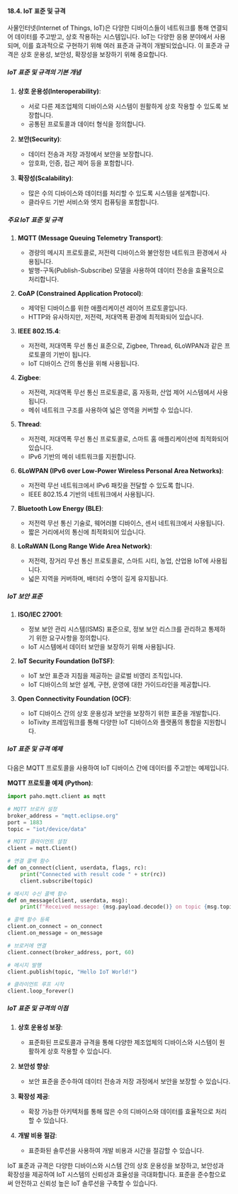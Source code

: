 #### 18.4. IoT 표준 및 규격

사물인터넷(Internet of Things, IoT)은 다양한 디바이스들이 네트워크를 통해 연결되어 데이터를 주고받고, 상호 작용하는 시스템입니다. IoT는 다양한 응용 분야에서 사용되며, 이를 효과적으로 구현하기 위해 여러 표준과 규격이 개발되었습니다. 이 표준과 규격은 상호 운용성, 보안성, 확장성을 보장하기 위해 중요합니다.

##### IoT 표준 및 규격의 기본 개념

1. **상호 운용성(Interoperability)**:
   - 서로 다른 제조업체의 디바이스와 시스템이 원활하게 상호 작용할 수 있도록 보장합니다.
   - 공통된 프로토콜과 데이터 형식을 정의합니다.

2. **보안(Security)**:
   - 데이터 전송과 저장 과정에서 보안을 보장합니다.
   - 암호화, 인증, 접근 제어 등을 포함합니다.

3. **확장성(Scalability)**:
   - 많은 수의 디바이스와 데이터를 처리할 수 있도록 시스템을 설계합니다.
   - 클라우드 기반 서비스와 엣지 컴퓨팅을 포함합니다.

##### 주요 IoT 표준 및 규격

1. **MQTT (Message Queuing Telemetry Transport)**:
   - 경량의 메시지 프로토콜로, 저전력 디바이스와 불안정한 네트워크 환경에서 사용됩니다.
   - 발행-구독(Publish-Subscribe) 모델을 사용하여 데이터 전송을 효율적으로 처리합니다.

2. **CoAP (Constrained Application Protocol)**:
   - 제약된 디바이스를 위한 애플리케이션 레이어 프로토콜입니다.
   - HTTP와 유사하지만, 저전력, 저대역폭 환경에 최적화되어 있습니다.

3. **IEEE 802.15.4**:
   - 저전력, 저대역폭 무선 통신 표준으로, Zigbee, Thread, 6LoWPAN과 같은 프로토콜의 기반이 됩니다.
   - IoT 디바이스 간의 통신을 위해 사용됩니다.

4. **Zigbee**:
   - 저전력, 저대역폭 무선 통신 프로토콜로, 홈 자동화, 산업 제어 시스템에서 사용됩니다.
   - 메쉬 네트워크 구조를 사용하여 넓은 영역을 커버할 수 있습니다.

5. **Thread**:
   - 저전력, 저대역폭 무선 통신 프로토콜로, 스마트 홈 애플리케이션에 최적화되어 있습니다.
   - IPv6 기반의 메쉬 네트워크를 지원합니다.

6. **6LoWPAN (IPv6 over Low-Power Wireless Personal Area Networks)**:
   - 저전력 무선 네트워크에서 IPv6 패킷을 전달할 수 있도록 합니다.
   - IEEE 802.15.4 기반의 네트워크에서 사용됩니다.

7. **Bluetooth Low Energy (BLE)**:
   - 저전력 무선 통신 기술로, 웨어러블 디바이스, 센서 네트워크에서 사용됩니다.
   - 짧은 거리에서의 통신에 최적화되어 있습니다.

8. **LoRaWAN (Long Range Wide Area Network)**:
   - 저전력, 장거리 무선 통신 프로토콜로, 스마트 시티, 농업, 산업용 IoT에 사용됩니다.
   - 넓은 지역을 커버하며, 배터리 수명이 길게 유지됩니다.

##### IoT 보안 표준

1. **ISO/IEC 27001**:
   - 정보 보안 관리 시스템(ISMS) 표준으로, 정보 보안 리스크를 관리하고 통제하기 위한 요구사항을 정의합니다.
   - IoT 시스템에서 데이터 보안을 보장하기 위해 사용됩니다.

2. **IoT Security Foundation (IoTSF)**:
   - IoT 보안 표준과 지침을 제공하는 글로벌 비영리 조직입니다.
   - IoT 디바이스의 보안 설계, 구현, 운영에 대한 가이드라인을 제공합니다.

3. **Open Connectivity Foundation (OCF)**:
   - IoT 디바이스 간의 상호 운용성과 보안을 보장하기 위한 표준을 개발합니다.
   - IoTivity 프레임워크를 통해 다양한 IoT 디바이스와 플랫폼의 통합을 지원합니다.

##### IoT 표준 및 규격 예제

다음은 MQTT 프로토콜을 사용하여 IoT 디바이스 간에 데이터를 주고받는 예제입니다.

**MQTT 프로토콜 예제 (Python)**:
```python
import paho.mqtt.client as mqtt

# MQTT 브로커 설정
broker_address = "mqtt.eclipse.org"
port = 1883
topic = "iot/device/data"

# MQTT 클라이언트 설정
client = mqtt.Client()

# 연결 콜백 함수
def on_connect(client, userdata, flags, rc):
    print("Connected with result code " + str(rc))
    client.subscribe(topic)

# 메시지 수신 콜백 함수
def on_message(client, userdata, msg):
    print(f"Received message: {msg.payload.decode()} on topic {msg.topic}")

# 콜백 함수 등록
client.on_connect = on_connect
client.on_message = on_message

# 브로커에 연결
client.connect(broker_address, port, 60)

# 메시지 발행
client.publish(topic, "Hello IoT World!")

# 클라이언트 루프 시작
client.loop_forever()
```

##### IoT 표준 및 규격의 이점

1. **상호 운용성 보장**:
   - 표준화된 프로토콜과 규격을 통해 다양한 제조업체의 디바이스와 시스템이 원활하게 상호 작용할 수 있습니다.

2. **보안성 향상**:
   - 보안 표준을 준수하여 데이터 전송과 저장 과정에서 보안을 보장할 수 있습니다.

3. **확장성 제공**:
   - 확장 가능한 아키텍처를 통해 많은 수의 디바이스와 데이터를 효율적으로 처리할 수 있습니다.

4. **개발 비용 절감**:
   - 표준화된 솔루션을 사용하여 개발 비용과 시간을 절감할 수 있습니다.

IoT 표준과 규격은 다양한 디바이스와 시스템 간의 상호 운용성을 보장하고, 보안성과 확장성을 제공하여 IoT 시스템의 신뢰성과 효율성을 극대화합니다. 표준을 준수함으로써 안전하고 신뢰성 높은 IoT 솔루션을 구축할 수 있습니다.
